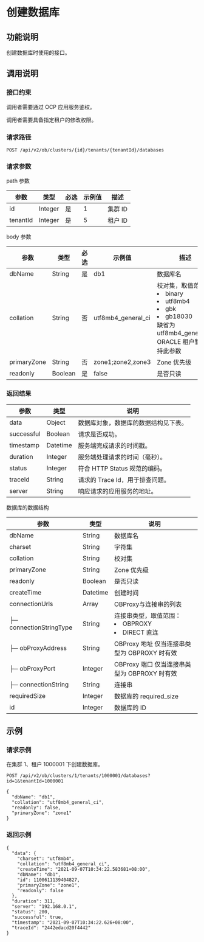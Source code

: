 创建数据库 
==========================



功能说明 
-------------------------

创建数据库时使用的接口。

调用说明 
-------------------------

### 接口约束 

调用者需要通过 OCP 应用服务鉴权。

调用者需要具备指定租户的修改权限。

### 请求路径 

`POST /api/v2/ob/clusters/{id}/tenants/{tenantId}/databases`

### 请求参数 

path 参数


|    参数    |   类型    | 必选 | 示例值 |  描述   |
|----------|---------|----|-----|-------|
| id       | Integer | 是  | 1   | 集群 ID |
| tenantId | Integer | 是  | 5   | 租户 ID |



body 参数


|     参数      |   类型    | 必选 |        示例值         |                                                                                                                                                                                                                                                    描述                                                                                                                                                                                                                                                    |
|-------------|---------|----|--------------------|----------------------------------------------------------------------------------------------------------------------------------------------------------------------------------------------------------------------------------------------------------------------------------------------------------------------------------------------------------------------------------------------------------------------------------------------------------------------------------------------------------|
| dbName      | String  | 是  | db1                | 数据库名                                                                                                                                                                                                                                                                                                                                                                                                                                                                                                     |
| collation   | String  | 否  | utf8mb4_general_ci | 校对集，取值范围： <li> binary   </li><li> utf8mb4  </li><li> gbk   </li> <li> gb18030  </li>  缺省为 utf8mb4_general_ci ORACLE 租户暂不支持此参数 |
| primaryZone | String  | 否  | zone1;zone2,zone3  | Zone 优先级                                                                                                                                                                                                                                                                                                                                                                                                                                                                                                 |
| readonly    | Boolean | 是  | false              | 是否只读                                                                                                                                                                                                                                                                                                                                                                                                                                                                                                     |



### 返回结果 



|     参数     |    类型    |          说明           |
|------------|----------|-----------------------|
| data       | Object   | 数据库对象，数据库的数据结构见下表。    |
| successful | Boolean  | 请求是否成功。               |
| timestamp  | Datetime | 服务端完成请求的时间戳。          |
| duration   | Integer  | 服务端处理请求的时间（毫秒）。       |
| status     | Integer  | 符合 HTTP Status 规范的编码。 |
| traceId    | String   | 请求的 Trace Id，用于排查问题。  |
| server     | String   | 响应请求的应用服务的地址。         |



数据库的数据结构


|           参数            |    类型    |                                                                    说明                                                                     |
|-------------------------|----------|-------------------------------------------------------------------------------------------------------------------------------------------|
| dbName                  | String   | 数据库名                                                                                                                                      |
| charset                 | String   | 字符集                                                                                                                                       |
| collation               | String   | 校对集                                                                                                                                       |
| primaryZone             | String   | Zone 优先级                                                                                                                                  |
| readonly                | Boolean  | 是否只读                                                                                                                                      |
| createTime              | Datetime | 创建时间                                                                                                                                      |
| connectionUrls          | Array    | OBProxy与连接串的列表                                                                                                                            |
| ├─ connectionStringType | String   | 连接串类型，取值范围：  <li> OBPROXY    </li> <li> DIRECT 直连  </li>   |
| ├─ obProxyAddress       | String   | OBProxy 地址 仅当连接串类型为 OBPROXY 时有效                                                                                           |
| ├─ obProxyPort          | Integer  | OBProxy 端口 仅当连接串类型为 OBPROXY 时有效                                                                                           |
| ├─ connectionString     | String   | 连接串                                                                                                                                       |
| requiredSize            | Integer  | 数据库的 required_size                                                                                                                        |
| id                      | Integer  | 数据库的 ID                                                                                                                                   |



示例 
-----------------------

### 请求示例 

在集群 1、租户 1000001 下创建数据库。

`POST /api/v2/ob/clusters/1/tenants/1000001/databases?id=1&tenantId=1000001`

```unknow
{
  "dbName": "db1",
  "collation": "utf8mb4_general_ci",
  "readonly": false,
  "primaryZone": "zone1"
}
```





### 返回示例 

```unknow
{
  "data": {
    "charset": "utf8mb4",
    "collation": "utf8mb4_general_ci",
    "createTime": "2021-09-07T10:34:22.583681+08:00",
    "dbName": "db1",
    "id": 1100611139404827,
    "primaryZone": "zone1",
    "readonly": false
  },
  "duration": 311,
  "server": "192.168.0.1",
  "status": 200,
  "successful": true,
  "timestamp": "2021-09-07T10:34:22.626+08:00",
  "traceId": "2442edacd20f4442"
}
```


